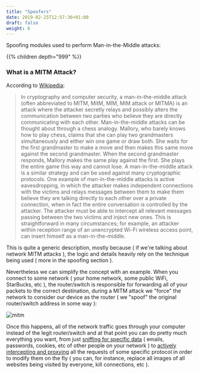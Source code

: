 ```yaml
---
title: "Spoofers"
date: 2019-02-25T12:57:36+01:00
draft: false
weight: 6
---
```


Spoofing modules used to perform Man-in-the-Middle attacks:

{{% children depth="999" %}}

### What is a MITM Attack?

According to [Wikipedia](https://en.wikipedia.org/wiki/Man-in-the-middle_attack):

> In cryptography and computer security, a man-in-the-middle attack (often abbreviated to MITM, MitM, MIM, MiM attack or MITMA) is an attack where the attacker secretly relays and possibly alters the communication between two parties who believe they are directly communicating with each other. Man-in-the-middle attacks can be thought about through a chess analogy.
> Mallory, who barely knows how to play chess, claims that she can play two grandmasters simultaneously and either win one game or draw both. She waits for the first grandmaster to make a move and then makes this same move against the second grandmaster. When the second grandmaster responds, Mallory makes the same play against the first. She plays the entire game this way and cannot lose.
> A man-in-the-middle attack is a similar strategy and can be used against many cryptographic protocols. One example of man-in-the-middle attacks is active eavesdropping, in which the attacker makes independent connections with the victims and relays messages between them to make them believe they are talking directly to each other over a private connection, when in fact the entire conversation is controlled by the attacker. The attacker must be able to intercept all relevant messages passing between the two victims and inject new ones. This is straightforward in many circumstances; for example, an attacker within reception range of an unencrypted Wi-Fi wireless access point, can insert himself as a man-in-the-middle.

This is quite a generic description, mostly because ( if we're talking about network MITM attacks ), the logic and details heavily rely on the technique being used ( more in the spoofing section ).

Nevertheless we can simplify the concept with an example. When you connect to some network ( your home network, some public WiFi, StarBucks, etc ), the router/switch is responsible for forwarding all of your packets to the correct destination, during a MITM attack we "force" the network to consider our device as the router ( we "spoof" the original router/switch address in some way ):

![mitm](/legacy/assets/img/mitm.jpg)

Once this happens, all of the network traffic goes through your computer instead of the legit router/switch and at that point you can do pretty much everything you want, from just [sniffing for specific data](/modules/ethernet/net.sniff/) ( emails, passwords, cookies, etc of other people on your network ) to [actively intercepting and proxying](/modules/ethernet/proxies/) all the requests of some specific protocol in order to modify them on the fly ( you can, for instance, replace all images of all websites being visited by everyone, kill connections, etc ).
